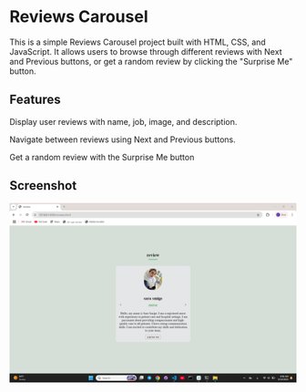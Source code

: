 # Reviews Carousel

This is a simple Reviews Carousel project built with HTML, CSS, and JavaScript.
It allows users to browse through different reviews with Next and Previous buttons, or get a random review by clicking the "Surprise Me" button.


## Features

Display user reviews with name, job, image, and description.

Navigate between reviews using Next and Previous buttons.

Get a random review with the Surprise Me button

## Screenshot
![screenshot](./assets/Screenshot.png)